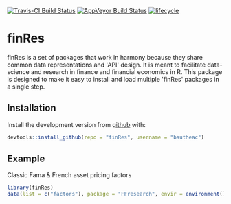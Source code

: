[![Travis-CI Build Status](https://travis-ci.org/bautheac/finRes.svg?branch=master)](https://travis-ci.org/bautheac/finRes)
[![AppVeyor Build Status](https://ci.appveyor.com/api/projects/status/github/bautheac/finRes?branch=master&svg=true)](https://ci.appveyor.com/project/bautheac/finRes)
[![lifecycle](https://img.shields.io/badge/lifecycle-experimental-orange.svg)](https://www.tidyverse.org/lifecycle/#experimental)

# finRes

finRes is a set of packages that work in harmony because they share common data representations and 'API' design. It is meant to facilitate data-science and research in finance and financial economics in R. This package is designed to make it easy to install and load multiple 'finRes' packages in a single step.

## Installation

Install the development version from [github](https://github.com/bautheac/finRes/) with:

``` r
devtools::install_github(repo = "finRes", username = "bautheac")
```

## Example

Classic Fama & French asset pricing factors

``` r
library(finRes)
data(list = c("factors"), package = "FFresearch", envir = environment())
```
